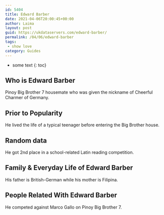 ```yaml
---
id: 5404
title: Edward Barber
date: 2021-04-06T20:00:45+00:00
author: Laima
layout: post
guid: https://ukdataservers.com/edward-barber/
permalink: /04/06/edward-barber
tags:
 - show love
category: Guides
---
```


* some text
{: toc}


## Who is Edward Barber
                  
                  
                  
Pinoy Big Brother 7 housemate who was given the nickname of Cheerful Charmer of Germany.
                  
              
            
              
            
                
                
                
## Prior to Popularity
                  
                  
                  
He lived the life of a typical teenager before entering the Big Brother house.
                  
              
            
              
            
                
                
                
## Random data
                  
                  
                  
He got 2nd place in a school-related Latin reading competition.
                  
              
            
              
            
                
                
                
## Family & Everyday Life of Edward Barber
                  
                  
                  
His father is British-German while his mother is Filipina.
                  
              
            
              
            
                
                
                
## People Related With Edward Barber
                  
                  
                  
He competed against Marco Gallo on Pinoy Big Brother 7.
                  
              
            
              
            
                
              
            
              
              
            
            
              
            
          
          
          